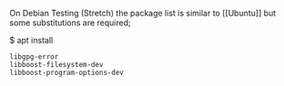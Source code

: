 On Debian Testing (Stretch) the package list is similar to [[Ubuntu]] but some substitutions are required;

$ apt install 

```
libgpg-error
libboost-filesystem-dev
libboost-program-options-dev
```